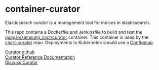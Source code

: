 # container-curator

Elasticsearch curator is a management tool for indices in elasticsearch.

This repo contains a Dockerfile and Jenkinsfile to build and test the [quay.io/samsung_cnct/curator](https://quay.io/repository/samsung_cnct/curator) container. This container is used by the [chart-curator](https://github.com/samsung-cnct/container-curator) repo.  Deployments to Kubernetes should use a [Configmap](https://kubernetes.io/docs/tasks/configure-pod-container/configmap/).

[Curator github](https://github.com/elastic/curator)    
[Curator Reference Documentation](https://www.elastic.co/guide/en/elasticsearch/client/curator/current/index.html)        
[Discuss Curator](https://discuss.elastic.co/search?q=curator)
